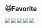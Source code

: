 ## :cat:Favorite
![](https://img.shields.io/badge/CSHARP-green?style=for-the-badge)  ![](https://img.shields.io/badge/JavaScript-blue?style=for-the-badge)  ![](https://img.shields.io/badge/Java-green?style=for-the-badge)   ![](https://img.shields.io/badge/AWS-red?style=for-the-badge) ![](https://img.shields.io/badge/React-blue?style=for-the-badge)

